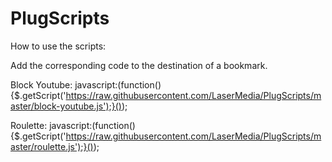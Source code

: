 PlugScripts
===========
How to use the scripts:

Add the corresponding code to the destination of a bookmark.

Block Youtube:
javascript:(function(){$.getScript('https://raw.githubusercontent.com/LaserMedia/PlugScripts/master/block-youtube.js');}());

Roulette:
javascript:(function(){$.getScript('https://raw.githubusercontent.com/LaserMedia/PlugScripts/master/roulette.js');}());
